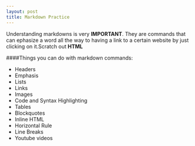 ```yaml
---
layout: post 
title: Markdown Practice
---
```

Understanding markdowns is very __IMPORTANT__. They are commands that can ephasize a word all the way to having a link to a 
certain website by just clicking on it.Scratch out **HTML**

####Things you can do with markdown commands:

+ Headers
+ Emphasis
+ Lists
+ Links
+ Images
+ Code and Syntax Highlighting
+ Tables
+ Blockquotes
+ Inline HTML
+ Horizontal Rule
+ Line Breaks
+ Youtube videos


